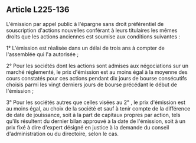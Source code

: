 Article L225-136
----
L'émission par appel public à l'épargne sans droit préférentiel de souscription
d'actions nouvelles conférant à leurs titulaires les mêmes droits que les
actions anciennes est soumise aux conditions suivantes :

1° L'émission est réalisée dans un délai de trois ans à compter de l'assemblée
qui l'a autorisée ;

2° Pour les sociétés dont les actions sont admises aux négociations sur un
marché réglementé, le prix d'émission est au moins égal à la moyenne des cours
constatés pour ces actions pendant dix jours de bourse consécutifs choisis parmi
les vingt derniers jours de bourse précédant le début de l'émission ;

3° Pour les sociétés autres que celles visées au 2° , le prix d'émission est au
moins égal, au choix de la société et sauf à tenir compte de la différence de
date de jouissance, soit à la part de capitaux propres par action, tels qu'ils
résultent du dernier bilan approuvé à la date de l'émission, soit à un prix fixé
à dire d'expert désigné en justice à la demande du conseil d'administration ou
du directoire, selon le cas.
